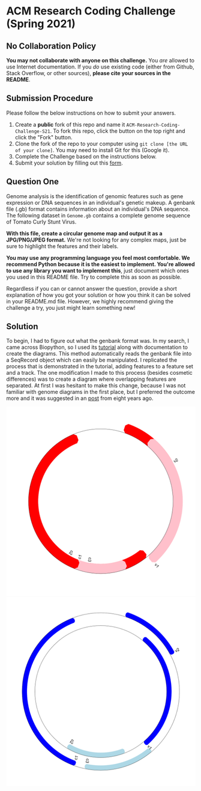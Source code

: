 # ACM Research Coding Challenge (Spring 2021)

## No Collaboration Policy

**You may not collaborate with anyone on this challenge.** You _are_ allowed to use Internet documentation. If you _do_ use existing code (either from Github, Stack Overflow, or other sources), **please cite your sources in the README**.

## Submission Procedure

Please follow the below instructions on how to submit your answers.

1. Create a **public** fork of this repo and name it `ACM-Research-Coding-Challenge-S21`. To fork this repo, click the button on the top right and click the "Fork" button.
2. Clone the fork of the repo to your computer using `git clone [the URL of your clone]`. You may need to install Git for this (Google it).
3. Complete the Challenge based on the instructions below.
4. Submit your solution by filling out this [form](https://acmutd.typeform.com/to/uqAJNXUe).

## Question One

Genome analysis is the identification of genomic features such as gene expression or DNA sequences in an individual's genetic makeup. A genbank file (.gb) format contains information about an individual's DNA sequence. The following dataset in `Genome.gb` contains a complete genome sequence of Tomato Curly Stunt Virus. 

**With this file, create a circular genome map and output it as a JPG/PNG/JPEG format.** We're not looking for any complex maps, just be sure to highlight the features and their labels.

**You may use any programming language you feel most comfortable. We recommend Python because it is the easiest to implement. You're allowed to use any library you want to implement this**, just document which ones you used in this README file. Try to complete this as soon as possible.

Regardless if you can or cannot answer the question, provide a short explanation of how you got your solution or how you think it can be solved in your README.md file. However, we highly recommend giving the challenge a try, you just might learn something new!

## Solution

To begin, I had to figure out what the genbank format was. In my search, I came across Biopython, so I used its [tutorial](http://biopython.org/DIST/docs/tutorial/Tutorial.html#sec341) along with documentation to create the diagrams. This method automatically reads the genbank file into a SeqRecord object which can easily be manipulated. I replicated the process that is demonstrated in the tutorial, adding features to a feature set and a track. The one modification I made to this process (besides cosmetic differences) was to create a diagram where overlapping features are separated. At first I was hesitant to make this change, because I was not familiar with genome diagrams in the first place, but I preferred the outcome more and it was suggested in an [post](https://www.biostars.org/p/60845/) from eight years ago.

![Image of Overlapping Diagram](tomato_circular_overlap.png)
![Image of Diagram](tomato_circular.png)